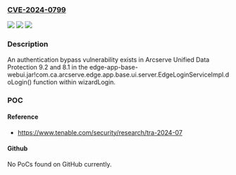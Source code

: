 ### [CVE-2024-0799](https://cve.mitre.org/cgi-bin/cvename.cgi?name=CVE-2024-0799)
![](https://img.shields.io/static/v1?label=Product&message=Unified%20Data%20Protection&color=blue)
![](https://img.shields.io/static/v1?label=Version&message=0%3C%3D%209.2%20&color=brighgreen)
![](https://img.shields.io/static/v1?label=Vulnerability&message=CWE-287%20Improper%20Authentication&color=brighgreen)

### Description

An authentication bypass vulnerability exists in Arcserve Unified Data Protection 9.2 and 8.1 in the edge-app-base-webui.jar!com.ca.arcserve.edge.app.base.ui.server.EdgeLoginServiceImpl.doLogin() function within wizardLogin.

### POC

#### Reference
- https://www.tenable.com/security/research/tra-2024-07

#### Github
No PoCs found on GitHub currently.

